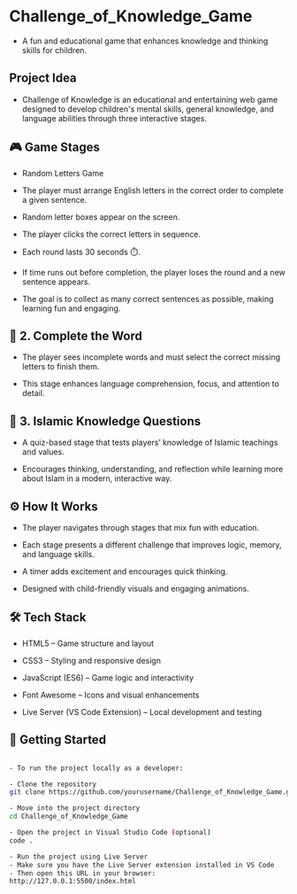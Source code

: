 # Challenge_of_Knowledge_Game

- A fun and educational game that enhances knowledge and thinking skills for children.

## Project Idea

- Challenge of Knowledge is an educational and entertaining web game designed to develop children's mental skills, general knowledge, and language abilities through three interactive stages.

## 🎮 Game Stages

- Random Letters Game

- The player must arrange English letters in the correct order to complete a given sentence.

- Random letter boxes appear on the screen.

- The player clicks the correct letters in sequence.

- Each round lasts 30 seconds ⏱️. 

- If time runs out before completion, the player loses the round and a new sentence appears.

- The goal is to collect as many correct sentences as possible, making learning fun and engaging.

## 🧩 2. Complete the Word

- The player sees incomplete words and must select the correct missing letters to finish them.

- This stage enhances language comprehension, focus, and attention to detail.

## 🕌 3. Islamic Knowledge Questions

- A quiz-based stage that tests players’ knowledge of Islamic teachings and values.

- Encourages thinking, understanding, and reflection while learning more about Islam in a modern, interactive way.

## ⚙️ How It Works

- The player navigates through stages that mix fun with education.

- Each stage presents a different challenge that improves logic, memory, and language skills.

- A timer adds excitement and encourages quick thinking.

- Designed with child-friendly visuals and engaging animations.

## 🛠️ Tech Stack

- HTML5 – Game structure and layout

- CSS3 – Styling and responsive design

- JavaScript (ES6) – Game logic and interactivity

- Font Awesome – Icons and visual enhancements

- Live Server (VS Code Extension) – Local development and testing

## 🏁 Getting Started
```bash

- To run the project locally as a developer:

- Clone the repository
git clone https://github.com/yourusername/Challenge_of_Knowledge_Game.git

- Move into the project directory
cd Challenge_of_Knowledge_Game

- Open the project in Visual Studio Code (optional)
code .

- Run the project using Live Server
- Make sure you have the Live Server extension installed in VS Code
- Then open this URL in your browser:
http://127.0.0.1:5500/index.html
